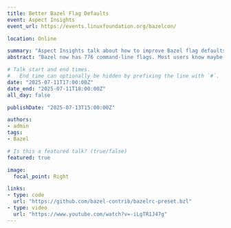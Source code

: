 ```yaml
---
title: Better Bazel Flag Defaults
event: Aspect Insights
event_url: https://events.linuxfoundation.org/bazelcon/

location: Online

summary: "Aspect Insights talk about how to improve Bazel flag defaults with the bazelrc-preset.bzl project."
abstract: "Bazel now has 776 command-line flags. Most users know maybe 5. In this episode, Markus Hofbauer from Zipline joins Alex to unpack the chaos of Bazel flags: why analysis cache discards still bite, how `--noallow_analysis_cache_discard` can save you time, and what the new [bazelrc-preset.bzl](https://github.com/bazel-contrib/bazelrc-preset.bzl) project does to bring order to BazelRC files. From flag flipping at Google scale to community-driven bug bounties, they cover real-world strategies for better defaults and explain why it's finally time to use common everywhere. If you're still hand-tuning Bazel flags in the dark, this is your flashlight. Want more? Check out: [bazelrc-preset.bzl](https://github.com/bazel-contrib/bazelrc-preset.bzl)"

# Talk start and end times.
#   End time can optionally be hidden by prefixing the line with `#`.
date: "2025-07-11T17:00:00Z"
date_end: "2025-07-11T18:00:00Z"
all_day: false

publishDate: "2025-07-13T15:00:00Z"

authors:
- admin
tags:
- Bazel

# Is this a featured talk? (true/false)
featured: true

image:
  focal_point: Right

links:
- type: code
  url: "https://github.com/bazel-contrib/bazelrc-preset.bzl"
- type: video
  url: "https://www.youtube.com/watch?v=-iLgTR1J47g"
---
```

